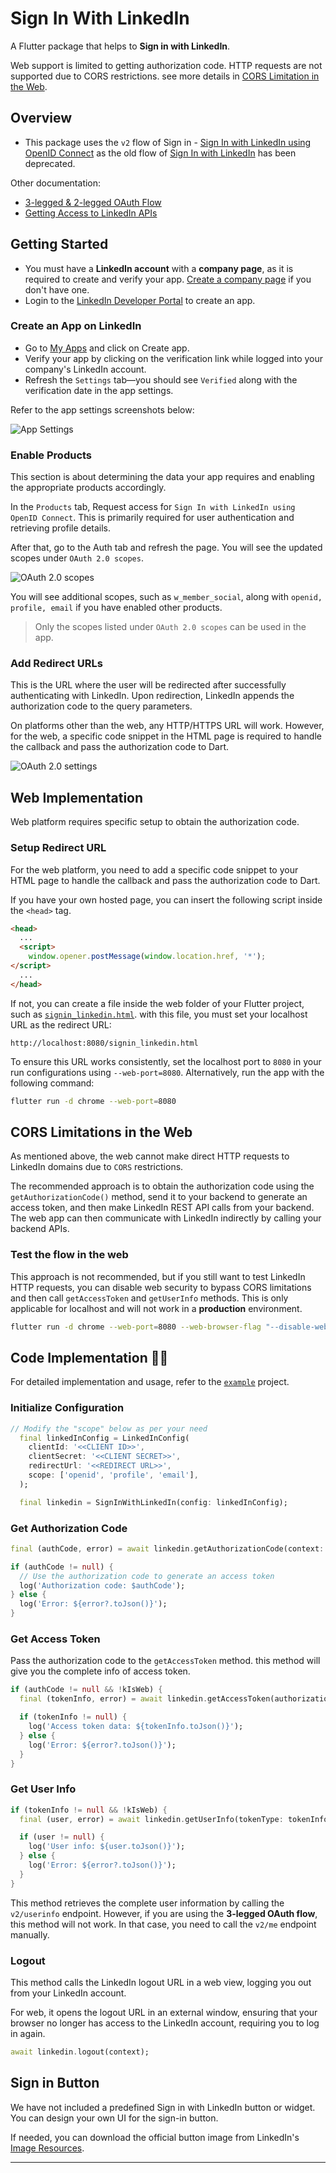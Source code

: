 # Sign In With LinkedIn

A Flutter package that helps to **Sign in with LinkedIn**.

Web support is limited to getting authorization code. HTTP requests are not supported due to CORS restrictions. see more details in [CORS Limitation in the Web](#cors-limitations-in-the-web).

## Overview

- This package uses the `v2` flow of Sign in - [Sign In with LinkedIn using OpenID Connect] as the old flow of [Sign In with LinkedIn] has been deprecated.

Other documentation:
- [3-legged & 2-legged OAuth Flow]
- [Getting Access to LinkedIn APIs]

## Getting Started

- You must have a **LinkedIn account** with a **company page**, as it is required to create and verify your app. [Create a company page] if you don't have one.
- Login to the [LinkedIn Developer Portal] to create an app.

### Create an App on LinkedIn

- Go to [My Apps] and click on Create app.
- Verify your app by clicking on the verification link while logged into your company's LinkedIn account.
- Refresh the `Settings` tab—you should see `Verified` along with the verification date in the app settings.

Refer to the app settings screenshots below:

![App Settings](screenshots/app-settings.png)

### Enable Products

This section is about determining the data your app requires and enabling the appropriate products accordingly.

In the `Products` tab, Request access for `Sign In with LinkedIn using OpenID Connect`. This is primarily required for user authentication and retrieving profile details.

After that, go to the Auth tab and refresh the page. You will see the updated scopes under `OAuth 2.0 scopes`.

![OAuth 2.0 scopes](screenshots/oauth-2-scopes.png)

You will see additional scopes, such as `w_member_social`, along with `openid, profile, email` if you have enabled other products.

> Only the scopes listed under `OAuth 2.0 scopes` can be used in the app.

### Add Redirect URLs

This is the URL where the user will be redirected after successfully authenticating with LinkedIn. Upon redirection, LinkedIn appends the authorization code to the query parameters.

On platforms other than the web, any HTTP/HTTPS URL will work. However, for the web, a specific code snippet in the HTML page is required to handle the callback and pass the authorization code to Dart.

![OAuth 2.0 settings](screenshots/oauth-2-settings.png)

## Web Implementation

Web platform requires specific setup to obtain the authorization code.

### Setup Redirect URL

For the web platform, you need to add a specific code snippet to your HTML page to handle the callback and pass the authorization code to Dart.

If you have your own hosted page, you can insert the following script inside the `<head>` tag.

```html
<head>
  ...
  <script>
    window.opener.postMessage(window.location.href, '*');
</script>
  ...
</head>
```
If not, you can create a file inside the web folder of your Flutter project, such as [`signin_linkedin.html`]. with this file, you must set your localhost URL as the redirect URL:

```
http://localhost:8080/signin_linkedin.html
```

To ensure this URL works consistently, set the localhost port to `8080` in your run configurations using `--web-port=8080`. Alternatively, run the app with the following command:

```sh
flutter run -d chrome --web-port=8080
```

## CORS Limitations in the Web

As mentioned above, the web cannot make direct HTTP requests to LinkedIn domains due to `CORS` restrictions. 

The recommended approach is to obtain the authorization code using the `getAuthorizationCode()` method, send it to your backend to generate an access token, and then make LinkedIn REST API calls from your backend. The web app can then communicate with LinkedIn indirectly by calling your backend APIs.

### Test the flow in the web

This approach is not recommended, but if you still want to test LinkedIn HTTP requests, you can disable web security to bypass CORS limitations and then call `getAccessToken` and `getUserInfo` methods. This is only applicable for localhost and will not work in a **production** environment.

```sh
flutter run -d chrome --web-port=8080 --web-browser-flag "--disable-web-security"
```

## Code Implementation 👨‍💻

For detailed implementation and usage, refer to the [`example`] project.

### Initialize Configuration

```dart
// Modify the "scope" below as per your need
  final linkedInConfig = LinkedInConfig(
    clientId: '<<CLIENT ID>>',
    clientSecret: '<<CLIENT SECRET>>',
    redirectUrl: '<<REDIRECT URL>>',
    scope: ['openid', 'profile', 'email'],
  );

  final linkedin = SignInWithLinkedIn(config: linkedInConfig);
```

### Get Authorization Code

```dart
final (authCode, error) = await linkedin.getAuthorizationCode(context: context);

if (authCode != null) {
  // Use the authorization code to generate an access token
  log('Authorization code: $authCode');
} else {
  log('Error: ${error?.toJson()}');
}
```

### Get Access Token

Pass the authorization code to the `getAccessToken` method. this method will give you the complete info of access token.

```dart
if (authCode != null && !kIsWeb) {
  final (tokenInfo, error) = await linkedin.getAccessToken(authorizationCode: authCode);

  if (tokenInfo != null) {
    log('Access token data: ${tokenInfo.toJson()}');
  } else {
    log('Error: ${error?.toJson()}');
  }
}
```

### Get User Info

```dart
if (tokenInfo != null && !kIsWeb) {
  final (user, error) = await linkedin.getUserInfo(tokenType: tokenInfo.tokenType, token: tokenInfo.accessToken);

  if (user != null) {
    log('User info: ${user.toJson()}');
  } else {
    log('Error: ${error?.toJson()}');
  }
}
```

This method retrieves the complete user information by calling the `v2/userinfo` endpoint. However, if you are using the **3-legged OAuth flow**, this method will not work. In that case, you need to call the `v2/me` endpoint manually.

### Logout

This method calls the LinkedIn logout URL in a web view, logging you out from your LinkedIn account.

For web, it opens the logout URL in an external window, ensuring that your browser no longer has access to the LinkedIn account, requiring you to log in again.

```dart
await linkedin.logout(context);
```

## Sign in Button

We have not included a predefined Sign in with LinkedIn button or widget. You can design your own UI for the sign-in button.

If needed, you can download the official button image from LinkedIn's [Image Resources].

---

[Sign In with LinkedIn using OpenID Connect]: https://learn.microsoft.com/en-us/linkedin/consumer/integrations/self-serve/sign-in-with-linkedin-v2
[Sign In with LinkedIn]: https://learn.microsoft.com/en-us/linkedin/consumer/integrations/self-serve/sign-in-with-linkedin
[3-legged & 2-legged OAuth Flow]: https://learn.microsoft.com/en-us/linkedin/shared/authentication/authentication
[Getting Access to LinkedIn APIs]: https://learn.microsoft.com/en-us/linkedin/shared/authentication/getting-access?context=linkedin%2Fcontext
[LinkedIn Developer Portal]: https://developer.linkedin.com/
[Create a company page]: https://www.linkedin.com/company/setup/new/
[My Apps]: https://www.linkedin.com/developers/apps
[Image Resources]: https://learn.microsoft.com/en-us/linkedin/consumer/integrations/self-serve/sign-in-with-linkedin-v2#image-resources

[`signin_linkedin.html`]: example/web/signin_linkedin.html
[`example`]: example
